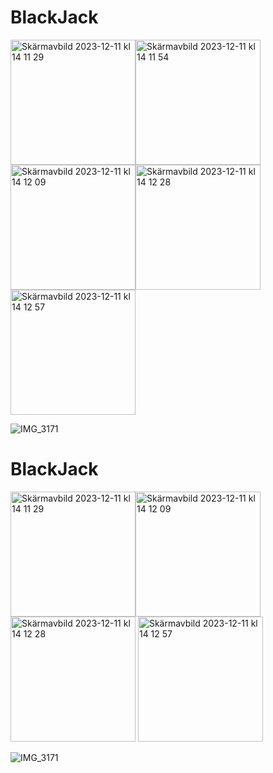 # BlackJack
<img width="200" alt="Skärmavbild 2023-12-11 kl  14 11 29" src="https://github.com/maidads/BlackJack/assets/98819095/388feab4-8230-4475-b60d-5769c5dfaab1"><img width="200" alt="Skärmavbild 2023-12-11 kl  14 11 54" src="https://github.com/maidads/BlackJack/assets/98819095/a70f676b-b494-471b-9b03-d8a5f4fa7e5a"><img width="200" alt="Skärmavbild 2023-12-11 kl  14 12 09" src="https://github.com/maidads/BlackJack/assets/98819095/0167e187-9ebc-4460-8fbb-3c9fc7692c72"><img width="200" alt="Skärmavbild 2023-12-11 kl  14 12 28" src="https://github.com/maidads/BlackJack/assets/98819095/04bbd28a-7bad-4af8-8d2e-c3d6d837eadc">
<img width="200" alt="Skärmavbild 2023-12-11 kl  14 12 57" src="https://github.com/maidads/BlackJack/assets/98819095/2c01964b-ff59-404f-b433-0dcfec7e4d4c">

![IMG_3171](https://github.com/maidads/BlackJack/assets/98819095/8bb5c78b-e7b4-4f94-b968-ecee86061128)



# BlackJack
<img width="200" alt="Skärmavbild 2023-12-11 kl  14 11 29" src="https://github.com/maidads/BlackJack/assets/98819095/388feab4-8230-4475-b60d-5769c5dfaab1"><img width="200" alt="Skärmavbild 2023-12-11 kl  14 12 09" src="https://github.com/maidads/BlackJack/assets/98819095/0167e187-9ebc-4460-8fbb-3c9fc7692c72"><img width="200" alt="Skärmavbild 2023-12-11 kl  14 12 28" src="https://github.com/maidads/BlackJack/assets/98819095/04bbd28a-7bad-4af8-8d2e-c3d6d837eadc">
<img width="200" alt="Skärmavbild 2023-12-11 kl  14 12 57" src="https://github.com/maidads/BlackJack/assets/98819095/2c01964b-ff59-404f-b433-0dcfec7e4d4c">

![IMG_3171](https://github.com/maidads/BlackJack/assets/98819095/8bb5c78b-e7b4-4f94-b968-ecee86061128)
